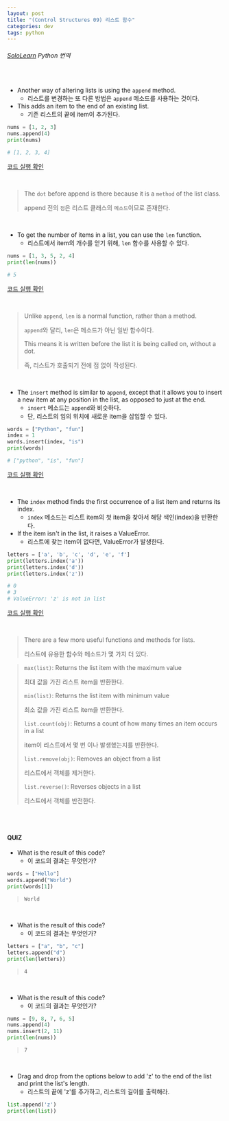 ```yaml
---
layout: post
title: "(Control Structures 09) 리스트 함수"
categories: dev
tags: python
---
```


###### [SoloLearn](https://www.sololearn.com) Python 번역

<br>

- Another way of altering lists is using the `append` method.
  - 리스트를 변경하는 또 다른 방법은 `append` 메소드를 사용하는 것이다.
- This adds an item to the end of an existing list.
  - 기존 리스트의 끝에 item이 추가된다.

```python
nums = [1, 2, 3]
nums.append(4)
print(nums)

# [1, 2, 3, 4]
```

[코드 실행 확인](https://code.sololearn.com/319/#py)

<br>

> The `dot` before append is there because it is a `method` of the list class.
>
> append 전의 `점`은 리스트 클래스의 `메소드`이므로 존재한다.

<br>

- To get the number of items in a list, you can use the `len` function.
  - 리스트에서 item의 개수를 얻기 위해, `len` 함수를 사용할 수 있다.

```python
nums = [1, 3, 5, 2, 4]
print(len(nums))

# 5
```

[코드 실행 확인](https://code.sololearn.com/320/#py)

<br>

> Unlike `append`, `len` is a normal function, rather than a method.
>
> `append`와 달리, `len`은 메소드가 아닌 일반 함수이다.
>
> This means it is written before the list it is being called on, without a dot.
>
> 즉, 리스트가 호출되기 전에 점 없이 작성된다.

<br>

- The `insert` method is similar to `append`, except that it allows you to insert a new item at any position in the list, as opposed to just at the end.
  - `insert` 메소드는 `append`와 비슷하다.
  - 단, 리스트의 임의 위치에 새로운 item을 삽입할 수 있다.

```python
words = ["Python", "fun"]
index = 1
words.insert(index, "is")
print(words)

# ["python", "is", "fun"]
```

[코드 실행 확인](https://code.sololearn.com/321/#py)

<br>

- The `index` method finds the first occurrence of a list item and returns its index.
  - `index` 메소드는 리스트 item의 첫 item을 찾아서 해당 색인(index)을 반환한다.
- If the item isn't in the list, it raises a ValueError.
  - 리스트에 찾는 item이 없다면, ValueError가 발생한다.

```python
letters = ['a', 'b', 'c', 'd', 'e', 'f']
print(letters.index('a'))
print(letters.index('d'))
print(letters.index('z'))

# 0
# 3
# ValueError: 'z' is not in list
```

[코드 실행 확인](https://code.sololearn.com/322/#py)

<br>

> There are a few more useful functions and methods for lists.
>
> 리스트에 유용한 함수와 메소드가 몇 가지 더 있다.

> `max(list)`: Returns the list item with the maximum value
>
> 최대 값을 가진 리스트 item을 반환한다.
>
> `min(list)`: Returns the list item with minimum value
>
> 최소 값을 가진 리스트 item을 반환한다.
>
> `list.count(obj)`: Returns a count of how many times an item occurs in a list
>
> item이 리스트에서 몇 번 이나 발생했는지를 반환한다.
>
> `list.remove(obj)`: Removes an object from a list
>
> 리스트에서 객체를 제거한다.
>
> `list.reverse()`: Reverses objects in a list
>
> 리스트에서 객체를 반전한다.

<br>

<br>

#### QUIZ

- What is the result of this code?
  - 이 코드의 결과는 무엇인가?

```python
words = ["Hello"]
words.append("World")
print(words[1])
```

> `World`

<br>

- What is the result of this code?
  - 이 코드의 결과는 무엇인가?

```python
letters = ["a", "b", "c"]
letters.append("d")
print(len(letters))
```

> `4`

<br>

- What is the result of this code?
  - 이 코드의 결과는 무엇인가?

```python
nums = [9, 8, 7, 6, 5]
nums.append(4)
nums.insert(2, 11)
print(len(nums))
```

> `7`

<br>

- Drag and drop from the options below to add 'z' to the end of the list and print the list's length.
  - 리스트의 끝에 'z'를 추가하고, 리스트의 길이를 출력해라.

```python
list.append('z')
print(len(list))
```

<br>

<br>